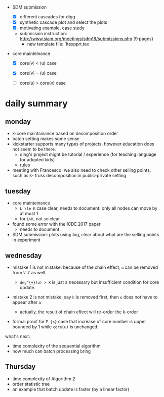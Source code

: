 - SDM submission
  - [X] different cascades for digg
  - [X] synthetic cascade plot and select the plots
  - [X] motivating example, case study
  - submission instruction: http://www.siam.org/meetings/sdm18/submissions.php (9 pages)
    - new template file: `ltexpprt.tex


- core mainteinance
  - [X] core(v) < (u) case
  - [X] core(v) = (u) case
  - [ ] core(u) > core(v) case


# daily summary

## monday

- k-core maintainance based on decomposition order
- batch setting makes some sense
- kickstarter supports many types of projects, however education does not seem to be there. 
  - qing's project might be tutorial / experience (for teaching language for adopted kids)
  - [rules](https://www.kickstarter.com/rules)
- meeting with Francesco: we also need to check other selling points, such as k- truss decomposition in public-private setting



## tuesday

- core mainteinance
  - `L \le K` case clear, needs to document: only all nodes can move by at most 1
  - for `L>K`, not so clear
- found some error with the ICDE 2017 paper
  - needs to document
- SDM submission: plots using log, clear about what are the selling points in experiment

## wednesday


- mistake 1 is not mistake: because of the chain effect, `u` can be removed from `V_C` as well. 
  - `deg^{+}(u) > K` is just a necessary but insufficient condition for core update. 
- mistake 2 is not mistake: say `b` is removed first, then `u` does not have to appear after `a`
  - actually, the result of chain effect will re-order the k-order

- formal proof for `E_{<}` case that increase of core number is upper bounded by 1 while `core(u)` is unchanged. 

what's next:

- time complexity of the sequential algorithm
- how much can batch processing bring

## Thursday

- time complexity of Algorithm 2
- order statistic tree
- an example that batch update is faster (by a linear factor)